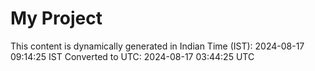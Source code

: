 # My Project

This content is dynamically generated in Indian Time (IST): 2024-08-17 09:14:25 IST
Converted to UTC: 2024-08-17 03:44:25 UTC
